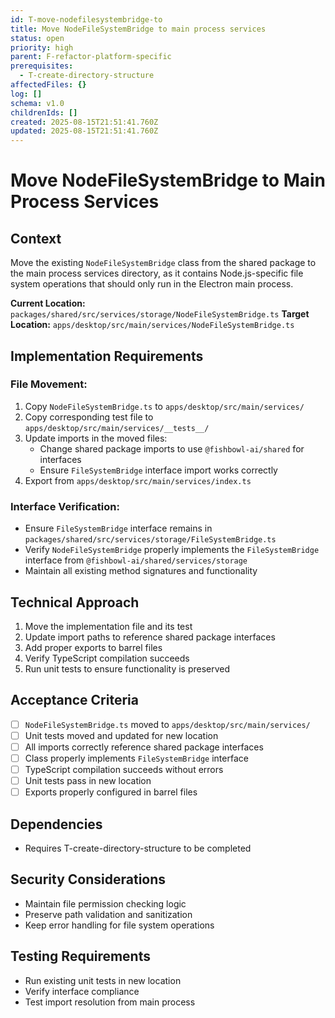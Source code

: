 ```yaml
---
id: T-move-nodefilesystembridge-to
title: Move NodeFileSystemBridge to main process services
status: open
priority: high
parent: F-refactor-platform-specific
prerequisites:
  - T-create-directory-structure
affectedFiles: {}
log: []
schema: v1.0
childrenIds: []
created: 2025-08-15T21:51:41.760Z
updated: 2025-08-15T21:51:41.760Z
---
```


# Move NodeFileSystemBridge to Main Process Services

## Context

Move the existing `NodeFileSystemBridge` class from the shared package to the main process services directory, as it contains Node.js-specific file system operations that should only run in the Electron main process.

**Current Location:** `packages/shared/src/services/storage/NodeFileSystemBridge.ts`
**Target Location:** `apps/desktop/src/main/services/NodeFileSystemBridge.ts`

## Implementation Requirements

### File Movement:

1. Copy `NodeFileSystemBridge.ts` to `apps/desktop/src/main/services/`
2. Copy corresponding test file to `apps/desktop/src/main/services/__tests__/`
3. Update imports in the moved files:
   - Change shared package imports to use `@fishbowl-ai/shared` for interfaces
   - Ensure `FileSystemBridge` interface import works correctly
4. Export from `apps/desktop/src/main/services/index.ts`

### Interface Verification:

- Ensure `FileSystemBridge` interface remains in `packages/shared/src/services/storage/FileSystemBridge.ts`
- Verify `NodeFileSystemBridge` properly implements the `FileSystemBridge` interface from `@fishbowl-ai/shared/services/storage`
- Maintain all existing method signatures and functionality

## Technical Approach

1. Move the implementation file and its test
2. Update import paths to reference shared package interfaces
3. Add proper exports to barrel files
4. Verify TypeScript compilation succeeds
5. Run unit tests to ensure functionality is preserved

## Acceptance Criteria

- [ ] `NodeFileSystemBridge.ts` moved to `apps/desktop/src/main/services/`
- [ ] Unit tests moved and updated for new location
- [ ] All imports correctly reference shared package interfaces
- [ ] Class properly implements `FileSystemBridge` interface
- [ ] TypeScript compilation succeeds without errors
- [ ] Unit tests pass in new location
- [ ] Exports properly configured in barrel files

## Dependencies

- Requires T-create-directory-structure to be completed

## Security Considerations

- Maintain file permission checking logic
- Preserve path validation and sanitization
- Keep error handling for file system operations

## Testing Requirements

- Run existing unit tests in new location
- Verify interface compliance
- Test import resolution from main process
